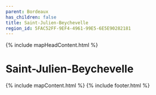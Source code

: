 ```yaml
---
parent: Bordeaux
has_children: false
title: Saint-Julien-Beychevelle
region_id: 5FAC52FF-9EF4-4961-99E5-6E5E90282181
---
```

{% include mapHeadContent.html %}
# Saint-Julien-Beychevelle
{% include mapContent.html %}
{% include footer.html %}
